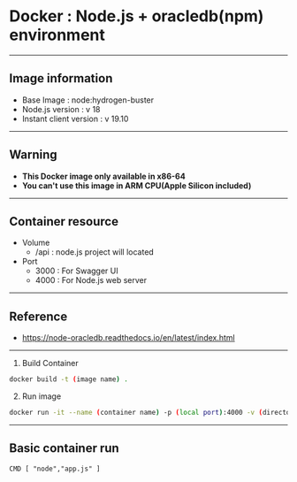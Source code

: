 Docker : Node.js + oracledb(npm) environment
===
***
## Image information
- Base Image : node:hydrogen-buster
- Node.js version : v 18
- Instant client version : v 19.10
***
## Warning
- **This Docker image only available in x86-64**
- **You can't use this image in ARM CPU(Apple Silicon included)**
***
## Container resource

- Volume 
    - /api : node.js project  will located
- Port
    - 3000 : For Swagger UI
    - 4000 : For Node.js web server
***
## Reference 
- https://node-oracledb.readthedocs.io/en/latest/index.html
***
1. Build Container

```bash
docker build -t (image name) .
```

2. Run image

```bash
docker run -it --name (container name) -p (local port):4000 -v (directory):/api (image name)
```

***
## Basic container run

```Docker
CMD [ "node","app.js" ]
```
